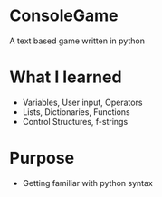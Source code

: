 # ConsoleGame
A text based game written in python

# What I learned
* Variables, User input, Operators
* Lists, Dictionaries, Functions
* Control Structures, f-strings

# Purpose
* Getting familiar with python syntax
